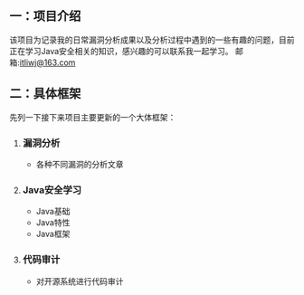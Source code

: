 ## 一：项目介绍

该项目为记录我的日常漏洞分析成果以及分析过程中遇到的一些有趣的问题，目前正在学习Java安全相关的知识，感兴趣的可以联系我一起学习。
邮箱:itliwj@163.com


## 二：具体框架

先列一下接下来项目主要更新的一个大体框架：

1. ### 漏洞分析

   - 各种不同漏洞的分析文章

2. ### Java安全学习

   - Java基础
   - Java特性
   - Java框架

3. ### 代码审计

   - 对开源系统进行代码审计
